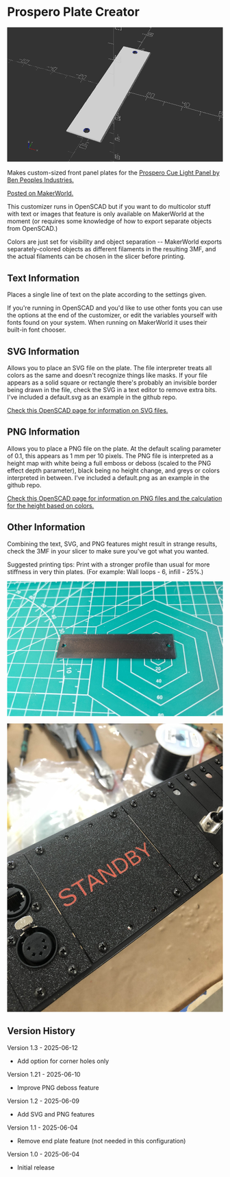 # Prospero Plate Creator

![Screenshot of single plate viewed in OpenSCAD](ProsperoPlateMaker.png)

Makes custom-sized front panel plates for the [Prospero Cue Light Panel by Ben Peoples Industries.](https://benpeoples.com/stock-products/prospero-cue-light-system/)

[Posted on MakerWorld.](https://makerworld.com/en/models/1487187-prospero-plate-creator)

This customizer runs in OpenSCAD but if you want to do multicolor stuff with text or images that feature is only available on MakerWorld at the moment (or requires some knowledge of how to export separate objects from OpenSCAD.)

Colors are just set for visibility and object separation -- MakerWorld exports separately-colored objects as different filaments in the resulting 3MF, and the actual filaments can be chosen in the slicer before printing.

## Text Information

Places a single line of text on the plate according to the settings given.

If you're running in OpenSCAD and you'd like to use other fonts you can use the options at the end of the customizer, or edit the variables yourself with fonts found on your system.  When running on MakerWorld it uses their built-in font chooser.

## SVG Information

Allows you to place an SVG file on the plate.  The file interpreter treats all colors as the same and doesn't recognize things like masks.  If your file appears as a solid square or rectangle there's probably an invisible border being drawn in the file, check the SVG in a text editor to remove extra bits.  I've included a default.svg as an example in the github repo.

[Check this OpenSCAD page for information on SVG files.](https://en.wikibooks.org/wiki/OpenSCAD_User_Manual/SVG_Import)

## PNG Information

Allows you to place a PNG file on the plate.  At the default scaling parameter of 0.1, this appears as 1 mm per 10 pixels.  The PNG file is interpreted as a height map with white being a full emboss or deboss (scaled to the PNG effect depth parameter), black being no height change, and greys or colors interpreted in between.  I've included a default.png as an example in the github repo.

[Check this OpenSCAD page for information on PNG files and the calculation for the height based on colors.](https://en.wikibooks.org/wiki/OpenSCAD_User_Manual/Importing_Geometry#surface)

## Other Information

Combining the text, SVG, and PNG features might result in strange results, check the 3MF in your slicer to make sure you've got what you wanted.

Suggested printing tips: Print with a stronger profile than usual for more stiffness in very thin plates.  (For example: Wall loops - 6, infill - 25%.)

![Photograph of single plate printed in black PLA](ProsperoPlate-Single.jpg)

![Photograph of quad plate with text mounted in Prospero unit](ProsperoPlate-4WideWithText.jpg)

## Version History

Version 1.3 - 2025-06-12

- Add option for corner holes only

Version 1.21 - 2025-06-10

- Improve PNG deboss feature

Version 1.2 - 2025-06-09

- Add SVG and PNG features

Version 1.1 - 2025-06-04

- Remove end plate feature (not needed in this configuration)

Version 1.0 - 2025-06-04

- Initial release
